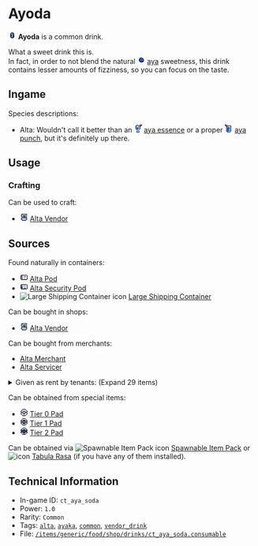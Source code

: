 # Ayoda

<img src="https://raw.githubusercontent.com/Ceterai/Enternia/main/items/generic/food/shop/drinks/ct_aya_soda.png" alt="Ayoda icon" loading="lazy" width="auto" height="16px"/> **Ayoda** is a common drink.

What a sweet drink this is.  
In fact, in order to not blend the natural <img src="https://raw.githubusercontent.com/Ceterai/Enternia/main/items/generic/produce/ct_aya.png" alt="Aya icon" loading="lazy" width="auto" height="16px"/> [aya](https://ceterai.github.io/MyEnternia/Wiki/Aya) sweetness, this drink contains lesser amounts of fizziness, so you can focus on the taste.

## Ingame

Species descriptions:

- Alta: Wouldn't call it better than an <img src="https://raw.githubusercontent.com/Ceterai/Enternia/main/items/generic/food/tier1/ct_aya_fresh.png" alt="Aya Essence icon" loading="lazy" width="auto" height="16px"/> [aya essence](https://ceterai.github.io/MyEnternia/Wiki/AyaEssence) or a proper <img src="https://raw.githubusercontent.com/Ceterai/Enternia/main/items/generic/food/tier3/ct_aya_punch.png" alt="Aya Punch icon" loading="lazy" width="auto" height="16px"/> [aya punch](https://ceterai.github.io/MyEnternia/Wiki/AyaPunch), but it's definitely up there.

## Usage

### Crafting

Can be used to craft:

- <img src="https://raw.githubusercontent.com/Ceterai/Enternia/main/objects/alta/special/vendors/alta/icon.png" alt="Alta Vendor icon" loading="lazy" width="auto" height="16px"/> [Alta Vendor](https://ceterai.github.io/MyEnternia/Wiki/AltaVendor)

## Sources

Found naturally in containers:

- <img src="https://raw.githubusercontent.com/Ceterai/Enternia/main/objects/alta/city/pod/icon.png" alt="Alta Pod icon" loading="lazy" width="auto" height="16px"/> [Alta Pod](https://ceterai.github.io/MyEnternia/Wiki/AltaPod)
- <img src="https://raw.githubusercontent.com/Ceterai/Enternia/main/objects/alta/security/pod/icon.png" alt="Alta Security Pod icon" loading="lazy" width="auto" height="16px"/> [Alta Security Pod](https://ceterai.github.io/MyEnternia/Wiki/AltaSecurityPod)
- <img src="https://starbounder.org/mediawiki/images/e/e4/Large_Shipping_Container.png" alt="Large Shipping Container icon" loading="lazy" width="30px" height="12px"/> [Large Shipping Container](https://starbounder.org/Large_Shipping_Container)

Can be bought in shops:

- <img src="https://raw.githubusercontent.com/Ceterai/Enternia/main/objects/alta/special/vendors/alta/icon.png" alt="Alta Vendor icon" loading="lazy" width="auto" height="16px"/> [Alta Vendor](https://ceterai.github.io/MyEnternia/Wiki/AltaVendor)

Can be bought from merchants:

- [Alta Merchant](https://ceterai.github.io/MyEnternia/Wiki/AltaMerchant)
- [Alta Servicer](https://ceterai.github.io/MyEnternia/Wiki/AltaServicer)

<details markdown="1"><summary>Given as rent by tenants: (Expand 29 items)</summary>

- [Alta Agent](https://ceterai.github.io/MyEnternia/Wiki/AltaAgent)
- [Alta Albino Shark Cosplayer](https://ceterai.github.io/MyEnternia/Wiki/AltaAlbinoSharkCosplayer)
- [Alta Alien Girl](https://ceterai.github.io/MyEnternia/Wiki/AltaAlienGirl)
- [Alta Cargo Agent](https://ceterai.github.io/MyEnternia/Wiki/AltaCargoAgent)
- [Alta Christmas Girl](https://ceterai.github.io/MyEnternia/Wiki/AltaChristmasGirl)
- [Alta Dancer](https://ceterai.github.io/MyEnternia/Wiki/AltaDancer)
- [Alta Dinogirl](https://ceterai.github.io/MyEnternia/Wiki/AltaDinogirl)
- [Alta Engineer](https://ceterai.github.io/MyEnternia/Wiki/AltaEngineer)
- [Alta Explorer](https://ceterai.github.io/MyEnternia/Wiki/AltaExplorer)
- [Alta from a Capital](https://ceterai.github.io/MyEnternia/Wiki/AltafromaCapital)
- [Alta Gamer](https://ceterai.github.io/MyEnternia/Wiki/AltaGamer)
- [Alta Holiday Girl](https://ceterai.github.io/MyEnternia/Wiki/AltaHolidayGirl)
- [Alta Hula Dancer](https://ceterai.github.io/MyEnternia/Wiki/AltaHulaDancer)
- [Alta Huntress](https://ceterai.github.io/MyEnternia/Wiki/AltaHuntress)
- [Alta in a Calin Dress](https://ceterai.github.io/MyEnternia/Wiki/AltainaCalinDress)
- [Alta Koywa Dancer](https://ceterai.github.io/MyEnternia/Wiki/AltaKoywaDancer)
- [Alta Neon Dancer](https://ceterai.github.io/MyEnternia/Wiki/AltaNeonDancer)
- [Alta NPC](https://ceterai.github.io/MyEnternia/Wiki/AltaNPC)
- [Alta Party Girl](https://ceterai.github.io/MyEnternia/Wiki/AltaPartyGirl)
- [Alta Protectorate Student](https://ceterai.github.io/MyEnternia/Wiki/AltaProtectorateStudent)
- [Alta Shadow Gardener](https://ceterai.github.io/MyEnternia/Wiki/AltaShadowGardener)
- [Alta Shark Cosplayer](https://ceterai.github.io/MyEnternia/Wiki/AltaSharkCosplayer)
- [Alta Snow Girl](https://ceterai.github.io/MyEnternia/Wiki/AltaSnowGirl)
- [Alta Social Worker](https://ceterai.github.io/MyEnternia/Wiki/AltaSocialWorker)
- [Alta Stone Gardener](https://ceterai.github.io/MyEnternia/Wiki/AltaStoneGardener)
- [Alta Traveller](https://ceterai.github.io/MyEnternia/Wiki/AltaTraveller)
- [Alta Vibrant Dancer](https://ceterai.github.io/MyEnternia/Wiki/AltaVibrantDancer)
- [Alta Warm Girl](https://ceterai.github.io/MyEnternia/Wiki/AltaWarmGirl)
- [Alta Warped Girl](https://ceterai.github.io/MyEnternia/Wiki/AltaWarpedGirl)

</details>

Can be obtained from special items:

- <img src="https://raw.githubusercontent.com/Ceterai/Enternia/main/items/active/alta/loot/tier0.png" alt="Tier 0 Pad icon" loading="lazy" width="auto" height="16px"/> [Tier 0 Pad](https://ceterai.github.io/MyEnternia/Wiki/Tier0Pad)
- <img src="https://raw.githubusercontent.com/Ceterai/Enternia/main/items/active/alta/loot/tier1.png" alt="Tier 1 Pad icon" loading="lazy" width="auto" height="16px"/> [Tier 1 Pad](https://ceterai.github.io/MyEnternia/Wiki/Tier1Pad)
- <img src="https://raw.githubusercontent.com/Ceterai/Enternia/main/items/active/alta/loot/tier2.png" alt="Tier 2 Pad icon" loading="lazy" width="auto" height="16px"/> [Tier 2 Pad](https://ceterai.github.io/MyEnternia/Wiki/Tier2Pad)

Can be obtained via <img src="https://raw.githubusercontent.com/Silverfeelin/Starbound-SpawnableItemPack/master/interface/sip/iconSmall.png" alt="Spawnable Item Pack icon" width="18" height="14"/> [Spawnable Item Pack](https://steamcommunity.com/sharedfiles/filedetails/?id=733665104) or <img src="https://steamuserimages-a.akamaihd.net/ugc/263843960696222713/3EC9A7C005541F7D577EBCB8C5736B4EFC9973D6/" alt="icon" width="8" height="12"/> [Tabula Rasa](https://community.playstarbound.com/resources/the-tabula-rasa.3222/) (if you have any of them installed).

## Technical Information

- In-game ID: `ct_aya_soda`
- Power: `1.0`
- Rarity: `Common`
- Tags: [`alta`](https://ceterai.github.io/MyEnternia/Wiki/Tags/Alta), [`ayaka`](https://ceterai.github.io/MyEnternia/Wiki/Tags/Ayaka), [`common`](https://ceterai.github.io/MyEnternia/Wiki/Tags/Common), [`vendor_drink`](https://ceterai.github.io/MyEnternia/Wiki/Tags/VendorDrink)
- File: [`/items/generic/food/shop/drinks/ct_aya_soda.consumable`](https://github.com/Ceterai/Enternia/blob/main/items/generic/food/shop/drinks/ct_aya_soda.consumable)
